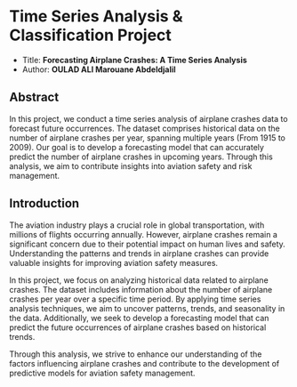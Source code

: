 

# Time Series Analysis & Classification Project
- Title: **Forecasting Airplane Crashes: A Time Series Analysis**
- Author: **OULAD ALI Marouane Abdeldjalil**

## Abstract
In this project, we conduct a time series analysis of airplane crashes data to forecast future occurrences. The dataset comprises historical data on the number of airplane crashes per year, spanning multiple years (From 1915 to 2009). Our goal is to develop a forecasting model that can accurately predict the number of airplane crashes in upcoming years. Through this analysis, we aim to contribute insights into aviation safety and risk management.

## Introduction
The aviation industry plays a crucial role in global transportation, with millions of flights occurring annually. However, airplane crashes remain a significant concern due to their potential impact on human lives and safety. Understanding the patterns and trends in airplane crashes can provide valuable insights for improving aviation safety measures.

In this project, we focus on analyzing historical data related to airplane crashes. The dataset includes information about the number of airplane crashes per year over a specific time period. By applying time series analysis techniques, we aim to uncover patterns, trends, and seasonality in the data. Additionally, we seek to develop a forecasting model that can predict the future occurrences of airplane crashes based on historical trends.

Through this analysis, we strive to enhance our understanding of the factors influencing airplane crashes and contribute to the development of predictive models for aviation safety management.

